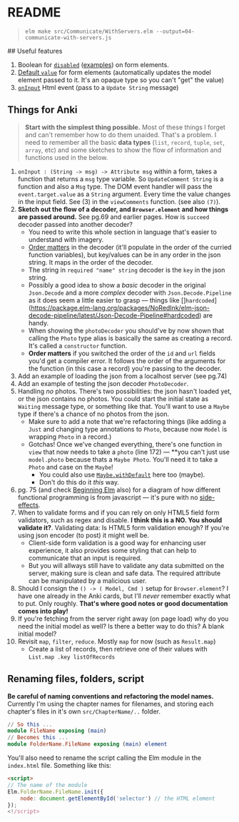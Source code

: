 # README

> `elm make src/Communicate/WithServers.elm --output=04-communicate-with-servers.js`

## Useful features

1. Boolean for [`disabled`](https://package.elm-lang.org/packages/elm/html/latest/Html-Attributes#disabled) ([examples](https://www.w3schools.com/tags/att_fieldset_disabled.asp)) on form elements.
2. [Default `value`](https://package.elm-lang.org/packages/elm/html/latest/Html-Attributes#value) for form elements (automatically updates the model element passed to it. It's an opaque type so you can't "get" the value)
3. [`onInput`](https://package.elm-lang.org/packages/elm/html/latest/Html-Events#onInput) Html event (pass to a `Update String` message)


## Things for Anki

> **Start with the simplest thing possible.** Most of these things I forget and can't remember how to do them unaided. That's a problem. I need to remember all the basic **data types** (`list`, `record`, `tuple`, `set`, `array`, etc) and some sketches to show the flow of information and functions used in the below.

1. `onInput : (String -> msg) -> Attribute msg` within a form, takes a function that returns a `msg` type variable. So `UpdateComment String` is a function and also a `Msg` type. The DOM event handler will pass the `event.target.value` as a `String` argument. Every time the value changes in the input field. See (3) in the `viewComments` function. (see also `(7)`).
2. **Sketch out the flow of a decoder, and `Browser.element` and how things are passed around.** See pg.69 and earlier pages. How is `succeed` decoder passed into another decoder?
    - You need to write this whole section in language that's easier to understand with imagery.
    - [Order matters](https://discourse.elm-lang.org/t/should-decoder-and-record-be-fields-order-independant/3295/4) in the decoder (it'll populate in the order of the curried function variables), but key/values can be in any order in the json string. It maps in the order of the decoder.
    - The string in `required "name" string` decoder is the `key` in the json string.
    - Possibly a good idea to show a _basic_ decoder in the original `Json.Decode` and a more _complex_ decoder with `Json.Decode.Pipeline` as it does seem a little easier to grasp — things like []`hardcoded`](https://package.elm-lang.org/packages/NoRedInk/elm-json-decode-pipeline/latest/Json-Decode-Pipeline#hardcoded) are handy.
    - When showing the `photoDecoder` you should've by now shown that calling the `Photo` type alias is basically the same as creating a record. It's called a `constructor` function.
    - **Order matters** if you switched the order of the `id` and `url` fields you'd get a compiler error. It follows the order of the arguments for the function (in this case a record) you're passing to the decoder.
3. Add an example of loading the json from a localhost server (see pg.74)
4. Add an example of testing the json decoder `PhotoDecoder`.
5. Handling _no_ photos. There's two possibilities: the json hasn't loaded yet, or the json contains no photos. You could start the initial state as `Waiting` message type, or something like that. You'll want to use a `Maybe` type if there's a chance of no photos from the json.
    - Make sure to add a note that we're refactoring things (like adding a `Just` and changing type annotations to `Photo`, because now `Model` is wrapping `Photo` in a record.)
    - Gotchas! Once we've changed everything, there's one function in `view` that now needs to take a `photo` (line 172) — **you can't just use `model.photo` because thats a `Maybe Photo`. You'll need it to take a `Photo` and case on the `Maybe`!
        - You could also use [`Maybe.withDefault`](https://package.elm-lang.org/packages/elm/core/latest/Maybe#withDefault) here too (maybe).
        - Don't do this do it _this_ way.
6. pg. 75 (and check [Beginning Elm](https://elmprogramming.com/who-this-book-is-for.html) also) for a diagram of how different functional programming is from javascript — it's pure with no [side-effects](https://elmprogramming.com/side-effects.html).
7. When to validate forms and if you can rely on only HTML5 field form validators, such as regex and disable. **I think this is a NO. You should validate it?**. Validating data: Is HTML5 form validation enough? If you're using json encoder (to post) it might well be.
    - Client-side form validation is a good way for enhancing user experience, it also provides some styling that can help to communicate that an input is required.
    - But you will allways still have to validate any data submitted on the server, making sure is clean and safe data. The required attribute can be manipulated by a malicious user.
8. Should I consign the `() -> ( Model, Cmd )` setup for `Browser.element`? I have one already in the Anki cards, but I'll _never_ remember exactly what to put. Only roughly. **That's where good notes or good documentation comes into play!**
9. If you're fetching from the server right away (on page load) why do you need the initial model as well? Is there a better way to do this? A blank initial model?
10. Revisit `map`, `filter`, `reduce`. Mostly `map` for now (such as `Result.map`)
    - Create a list of records, then retrieve one of their values with `List.map .key listOfRecords`


## Renaming files, folders, script

**Be careful of naming conventions and refactoring the model names.** Currently I'm using the chapter names for filenames, and storing each chapter's files in it's own `src/ChapterName/..` folder.

```elm
// So this ...
module FileName exposing (main)
// Becomes this ...
module FolderName.FileName exposing (main) element
```

You'll also need to rename the script calling the Elm module in the `index.html` file. Something like this:

```html
<script>
// The name of the module
Elm.FolderName.FileName.init({
    node: document.getElementById('selector') // the HTML element
});
<!/script>
```
